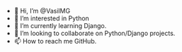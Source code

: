 - 👋 Hi, I’m @VasilMG
- 👀 I’m interested in Python
- 🌱 I’m currently learning Django.
- 💞️ I’m looking to collaborate on Python/Django projects.
- 📫 How to reach me GitHub.

<!---
VasilMG/VasilMG is a ✨ special ✨ repository because its `README.md` (this file) appears on your GitHub profile.
You can click the Preview link to take a look at your changes.
--->
